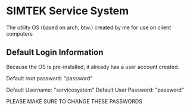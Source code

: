 # SIMTEK Service System
The utility OS (based on arch, btw.) created by me for use on client computers

## Default Login Information
Because the OS is pre-installed, it already has a user account created. 

Default root password: "password"

Default Username: "servicesystem"
Default User Password: "password"

PLEASE MAKE SURE TO CHANGE THESE PASSWORDS

